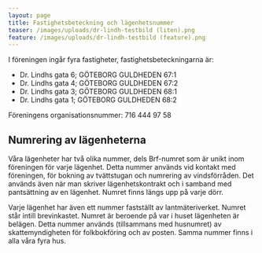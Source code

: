 ```yaml
---
layout: page
title: Fastighetsbeteckning och lägenhetsnummer
teaser: /images/uploads/dr-lindh-testbild (liten).png
feature: /images/uploads/dr-lindh-testbild (feature).png
---
```

I föreningen ingår fyra fastigheter, fastighetsbeteckningarna är:

* Dr. Lindhs gata 6; GÖTEBORG GULDHEDEN 67:1
* Dr. Lindhs gata 4; GÖTEBORG GULDHEDEN 67:2
* Dr. Lindhs gata 3; GÖTEBORG GULDHEDEN 68:1
* Dr. Lindhs gata 1; GÖTEBORG GULDHEDEN 68:2

Föreningens organisationsnummer: 716 444 97 58

## Numrering av lägenheterna

Våra lägenheter har två olika nummer, dels Brf-numret som är unikt inom föreningen för varje lägenhet. Detta nummer används vid kontakt med föreningen, för bokning av tvättstugan och numrering av vindsförråden. Det används även när man skriver lägenhetskontrakt och i samband med pantsättning av en lägenhet. Numret finns längs upp på varje dörr.

Varje lägenhet har även ett nummer fastställt av lantmäteriverket. Numret står intill brevinkastet. Numret är beroende på var i huset lägenheten är belägen. Detta nummer används (tillsammans med husnumret) av skattemyndigheten för folkbokföring och av posten. Samma nummer finns i alla våra fyra hus.
